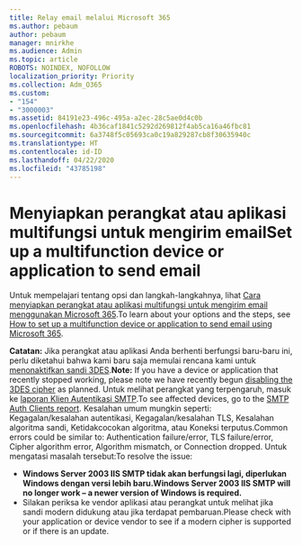 ```yaml
---
title: Relay email melalui Microsoft 365
ms.author: pebaum
author: pebaum
manager: mnirkhe
ms.audience: Admin
ms.topic: article
ROBOTS: NOINDEX, NOFOLLOW
localization_priority: Priority
ms.collection: Adm_O365
ms.custom:
- "154"
- "3000003"
ms.assetid: 84191e23-496c-495a-a2ec-28c5ae0d4c0b
ms.openlocfilehash: 4b36caf1841c5292d269812f4ab5ca16a46fbc81
ms.sourcegitcommit: 6a3748f5c05693ca0c19a829287cb8f30635940c
ms.translationtype: HT
ms.contentlocale: id-ID
ms.lasthandoff: 04/22/2020
ms.locfileid: "43785198"
---
```

# <a name="set-up-a-multifunction-device-or-application-to-send-email"></a><span data-ttu-id="a1930-102">Menyiapkan perangkat atau aplikasi multifungsi untuk mengirim email</span><span class="sxs-lookup"><span data-stu-id="a1930-102">Set up a multifunction device or application to send email</span></span>

<span data-ttu-id="a1930-103">Untuk mempelajari tentang opsi dan langkah-langkahnya, lihat [Cara menyiapkan perangkat atau aplikasi multifungsi untuk mengirim email menggunakan Microsoft 365](https://docs.microsoft.com/Exchange/mail-flow-best-practices/how-to-set-up-a-multifunction-device-or-application-to-send-email-using-office-3).</span><span class="sxs-lookup"><span data-stu-id="a1930-103">To learn about your options and the steps, see [How to set up a multifunction device or application to send email using Microsoft 365](https://docs.microsoft.com/Exchange/mail-flow-best-practices/how-to-set-up-a-multifunction-device-or-application-to-send-email-using-office-3).</span></span>
  
<span data-ttu-id="a1930-104">**Catatan:** Jika perangkat atau aplikasi Anda berhenti berfungsi baru-baru ini, perlu diketahui bahwa kami baru saja memulai rencana kami untuk [menonaktifkan sandi 3DES](https://docs.microsoft.com/office365/securitycompliance/technical-reference-details-about-encryption).</span><span class="sxs-lookup"><span data-stu-id="a1930-104">**Note:** If you have a device or application that recently stopped working, please note we have recently begun [disabling the 3DES cipher](https://docs.microsoft.com/office365/securitycompliance/technical-reference-details-about-encryption) as planned.</span></span> <span data-ttu-id="a1930-105">Untuk melihat perangkat yang terpengaruh, masuk ke [laporan Klien Autentikasi SMTP](https://protection.office.com/mailflow/dashboard).</span><span class="sxs-lookup"><span data-stu-id="a1930-105">To see affected devices, go to the [SMTP Auth Clients report](https://protection.office.com/mailflow/dashboard).</span></span> <span data-ttu-id="a1930-106">Kesalahan umum mungkin seperti: Kegagalan/kesalahan autentikasi, Kegagalan/kesalahan TLS, Kesalahan algoritma sandi, Ketidakcocokan algoritma, atau Koneksi terputus.</span><span class="sxs-lookup"><span data-stu-id="a1930-106">Common errors could be similar to: Authentication failure/error, TLS failure/error, Cipher algorithm error, Algorithm mismatch, or Connection dropped.</span></span> <span data-ttu-id="a1930-107">Untuk mengatasi masalah tersebut:</span><span class="sxs-lookup"><span data-stu-id="a1930-107">To resolve the issue:</span></span>
 - <span data-ttu-id="a1930-108">**Windows Server 2003 IIS SMTP tidak akan berfungsi lagi, diperlukan Windows dengan versi lebih baru.**</span><span class="sxs-lookup"><span data-stu-id="a1930-108">**Windows Server 2003 IIS SMTP will no longer work – a newer version of Windows is required.**</span></span>  
 - <span data-ttu-id="a1930-109">Silakan periksa ke vendor aplikasi atau perangkat untuk melihat jika sandi modern didukung atau jika terdapat pembaruan.</span><span class="sxs-lookup"><span data-stu-id="a1930-109">Please check with your application or device vendor to see if a modern cipher is supported or if there is an update.</span></span>
